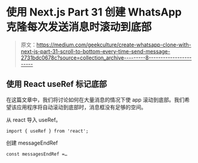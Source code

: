 # 使用 Next.js Part 31 创建 WhatsApp 克隆每次发送消息时滚动到底部

> 原文：<https://medium.com/geekculture/create-whatsapp-clone-with-next-js-part-31-scroll-to-bottom-every-time-send-message-2731bdc0678c?source=collection_archive---------8----------------------->

## 使用 React useRef 标记底部

在这篇文章中，我们将讨论如何在大量消息的情况下使 app 滚动到底部。我们希望该应用程序将自动滚动到底部时，消息框没有足够的空间。

从 react 导入 useRef。

```
import { useRef } from 'react';
```

创建 messageEndRef

```
const messagesEndRef =…
```